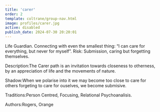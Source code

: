 ```yaml
---
title: 'carer'
order: 2
template: coltrane/group-nav.html
image: profiles/carer.jpg
active: disabled
publish_date: 2024-07-30 20:20:01
---
```

Life Guardian. Connecting with even the smallest thing: “I can care for everything, but never for myself”.
Risk: Submission, caring but forgetting themselves.

Description:The Carer path is an invitation towards closeness to otherness, by an appreciation of life and the movements of nature.

Shadow:When we polarise into it we may become too close to care for others forgeting to care for ouselves, we become submisive.

Traditions:Person Centred, Focusing, Relational Psychoanalisis.

Authors:Rogers, Orange